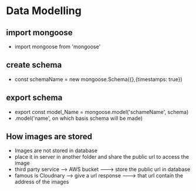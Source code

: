 # Data Modelling

## import mongoose

- import mongoose from 'mongoose'

## create schema

- const schemaName = new mongoose.Schema({},{timestamps: true})

## export schema

- export const model_Name = mongoose.model('schameName', schema)
- .model('name', on which basis schema will be made)


## How images are stored

- Images are not stored in database
- place it in server in another folder and share the public url to access the image
- third party service --> AWS bucket ---> store the public url in database
- famous is Cloudnary --> give a url response ---> that url contain the address of the images
